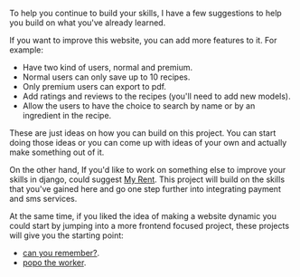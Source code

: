 To help you continue to build your skills, I have a few suggestions to help you build on what you've already learned.

If you want to improve this website, you can add more features to it. For example:

 * Have two kind of users, normal and premium.
 * Normal users can only save up to 10 recipes.
 * Only premium users can export to pdf.
 * Add ratings and reviews to the recipes (you'll need to add new models).
 * Allow the users to have the choice to search by name or by an ingredient in the recipe.

These are just ideas on how you can build on this project. You can start doing those ideas or you can come up with ideas of your own and actually make something out of it.


On the other hand, If you'd like to work on something else to improve your skills in django, could suggest [My Rent](https://codeunicorn.io/p/my-rent). This project will build on the skills that you've gained here and go one step further into integrating payment and sms services.
 

At the same time, if you liked the idea of making a website dynamic you could start by jumping into a more frontend focused project, these projects will give you the starting point:

 * [can you remember?](https://codeunicorn.io/p/can-you-remember).
 * [popo the worker](https://codeunicorn.io/p/popo-the-worker).
 